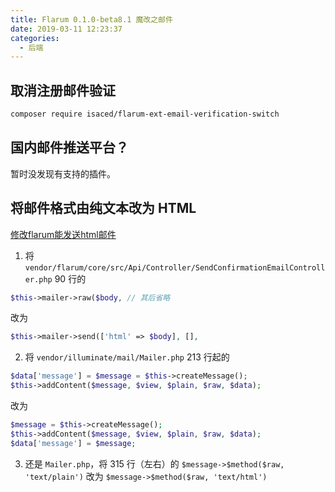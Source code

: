 ```yaml
---
title: Flarum 0.1.0-beta8.1 魔改之邮件
date: 2019-03-11 12:23:37
categories:
  - 后端
---
```


## 取消注册邮件验证

```bash
composer require isaced/flarum-ext-email-verification-switch
```

<!--more-->

## 国内邮件推送平台？

暂时没发现有支持的插件。

## 将邮件格式由纯文本改为 HTML

[修改flarum能发送html邮件](http://discuss.flarum.org.cn/d/862)

1. 将 `vendor/flarum/core/src/Api/Controller/SendConfirmationEmailController.php` 90 行的

```php
$this->mailer->raw($body, // 其后省略
```

改为

```php
$this->mailer->send(['html' => $body], [], 
```

2. 将 `vendor/illuminate/mail/Mailer.php` 213 行起的

```php
$data['message'] = $message = $this->createMessage();
$this->addContent($message, $view, $plain, $raw, $data);
```

改为

```php
$message = $this->createMessage();
$this->addContent($message, $view, $plain, $raw, $data);
$data['message'] = $message;
```

3. 还是 `Mailer.php`，将 315 行（左右）的 `$message->$method($raw, 'text/plain')` 改为 `$message->$method($raw, 'text/html')`

